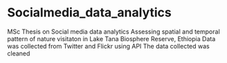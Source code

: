 # Socialmedia_data_analytics
MSc Thesis on Social media data analytics 
Assessing spatial and temporal pattern of nature visitaton in Lake Tana Biosphere Reserve, Ethiopia
Data was collected from Twitter and Flickr using API
The data collected was cleaned
